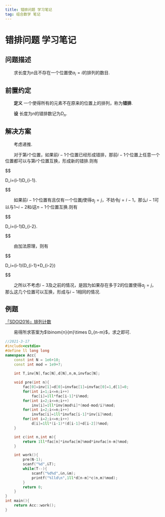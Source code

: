 ```yaml
---
title: 错排问题 学习笔记
tag: 组合数学 笔记
---
```

# 错排问题 学习笔记

## 问题描述

　　求长度为$n$且不存在一个位置使$a_i=i$的排列的数目.

## 前置约定

　　**定义** 一个使得所有的元素不在原来的位置上的排列，称为**错排**.

　　**设** 长度为$n$的错排数记为$D_n$.


## 解决方案

　　考虑递推.

　　对于第$i$个位置，如果前$i-1$个位置已经形成错排，那前$i-1$个位置上任意一个位置都可以与第$i$个位置互换，形成新的错排.则有

$$

D_i=(i-1)D_{i-1}.

$$

　　如果前$i-1$个位置有且仅有一个位置$j$使得$a_j=j$，不妨令$j=i-1$，那么$i-1$可以与$1$~$i-2$和$i$这$n-1$个位置互换.则有

$$

D_i=(i-1)D_{i-2}.

$$

　　由加法原理，则有

$$

D_i=(i-1)(D_{i-1}+D_{i-2})

$$

　　之所以不考虑$i-3$及之前的情况，是因为如果存在多于$2$的位置使得$a_j=j$，那么这几个位置可以互换，形成与$i-1$相同的情况.

## 例题

[「SDOI2016」排列计数](https://loj.ac/p/2034)

　　易得所求答案为$\binom{n}{m}\times D_{n-m}$，求之即可.

```cpp
//2021-3-17
#include<cstdio>
#define ll long long
namespace Acc{
	const int N = 1e6+10;
	const int mod = 1e9+7;
	
	int T,inv[N],fac[N],d[N],n,m,invfac[N];

	void pre(int n){
		fac[0]=inv[1]=d[0]=invfac[1]=invfac[0]=1,d[1]=0;
		for(int i=1;i<=n;i++) 
			fac[i]=1ll*fac[i-1]*i%mod;
		for(int i=2;i<=n;i++) 
			inv[i]=1ll*inv[mod%i]*(mod-mod/i)%mod;
		for(int i=2;i<=n;i++)
			invfac[i]=1ll*invfac[i-1]*inv[i]%mod;
		for(int i=2;i<=n;i++) 
			d[i]=1ll*(i-1)*(d[i-1]+d[i-2])%mod;
	}

	int c(int n,int m){
		return 1ll*fac[n]*invfac[m]%mod*invfac[n-m]%mod;
	}

	int work(){
		pre(N-1);
		scanf("%d",&T);
		while(T--){
			scanf("%d%d",&n,&m);
			printf("%lld\n",1ll*d[n-m]*c(n,m)%mod);
		}
		return 0;
	}
}
int main(){
	return Acc::work();
}

```